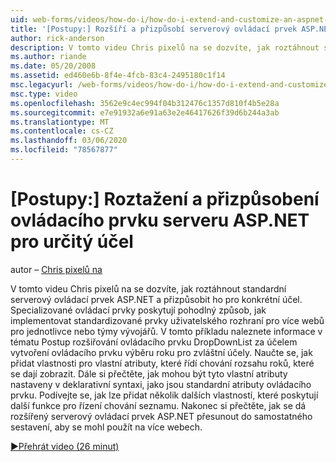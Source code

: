 ```yaml
---
uid: web-forms/videos/how-do-i/how-do-i-extend-and-customize-an-aspnet-server-control-for-a-specific-purpose
title: '[Postupy:] Rozšíří a přizpůsobí serverový ovládací prvek ASP.NET pro určitý účel | Microsoft Docs'
author: rick-anderson
description: V tomto videu Chris pixelů na se dozvíte, jak roztáhnout standardní serverový ovládací prvek ASP.NET a přizpůsobit ho pro konkrétní účel. Specializované ovládací prvky poskytují c...
ms.author: riande
ms.date: 05/20/2008
ms.assetid: ed460e6b-8f4e-4fcb-83c4-2495180c1f14
msc.legacyurl: /web-forms/videos/how-do-i/how-do-i-extend-and-customize-an-aspnet-server-control-for-a-specific-purpose
msc.type: video
ms.openlocfilehash: 3562e9c4ec994f04b312476c1357d810f4b5e28a
ms.sourcegitcommit: e7e91932a6e91a63e2e46417626f39d6b244a3ab
ms.translationtype: MT
ms.contentlocale: cs-CZ
ms.lasthandoff: 03/06/2020
ms.locfileid: "78567877"
---
```

# <a name="how-do-i-extend-and-customize-an-aspnet-server-control-for-a-specific-purpose"></a>[Postupy:] Roztažení a přizpůsobení ovládacího prvku serveru ASP.NET pro určitý účel

autor – [Chris pixelů na](https://twitter.com/chrispels)

V tomto videu Chris pixelů na se dozvíte, jak roztáhnout standardní serverový ovládací prvek ASP.NET a přizpůsobit ho pro konkrétní účel. Specializované ovládací prvky poskytují pohodlný způsob, jak implementovat standardizované prvky uživatelského rozhraní pro více webů pro jednotlivce nebo týmy vývojářů. V tomto příkladu naleznete informace v tématu Postup rozšiřování ovládacího prvku DropDownList za účelem vytvoření ovládacího prvku výběru roku pro zvláštní účely. Naučte se, jak přidat vlastnosti pro vlastní atributy, které řídí chování rozsahu roků, které se dají zobrazit. Dále si přečtěte, jak mohou být tyto vlastní atributy nastaveny v deklarativní syntaxi, jako jsou standardní atributy ovládacího prvku. Podívejte se, jak lze přidat několik dalších vlastností, které poskytují další funkce pro řízení chování seznamu. Nakonec si přečtěte, jak se dá rozšířený serverový ovládací prvek ASP.NET přesunout do samostatného sestavení, aby se mohl použít na více webech.

[&#9654;Přehrát video (26 minut)](https://channel9.msdn.com/Blogs/ASP-NET-Site-Videos/how-do-i-extend-and-customize-an-aspnet-server-control-for-a-specific-purpose)
